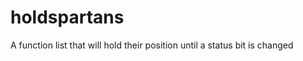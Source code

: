 holdspartans
============

A function list that will hold their position until a status bit is changed

